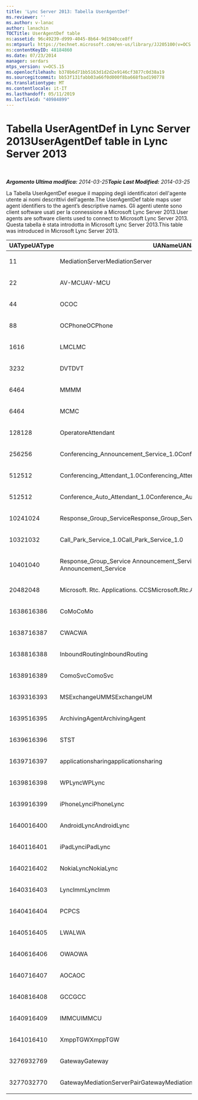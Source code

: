 ```yaml
---
title: 'Lync Server 2013: Tabella UserAgentDef'
ms.reviewer: ''
ms.author: v-lanac
author: lanachin
TOCTitle: UserAgentDef table
ms:assetid: 96c49239-d999-4045-8b64-9d1940cce8ff
ms:mtpsurl: https://technet.microsoft.com/en-us/library/JJ205100(v=OCS.15)
ms:contentKeyID: 48184860
ms.date: 07/23/2014
manager: serdars
mtps_version: v=OCS.15
ms.openlocfilehash: b378b6d71bb5163d1d2d2e9146cf3877c0d38a19
ms.sourcegitcommit: bb53f131fabb03a66f0d000f8ba668fbad190778
ms.translationtype: MT
ms.contentlocale: it-IT
ms.lasthandoff: 05/11/2019
ms.locfileid: "40984899"
---
```

<div data-xmlns="http://www.w3.org/1999/xhtml">

<div class="topic" data-xmlns="http://www.w3.org/1999/xhtml" data-msxsl="urn:schemas-microsoft-com:xslt" data-cs="http://msdn.microsoft.com/en-us/">

<div data-asp="http://msdn2.microsoft.com/asp">

# <a name="useragentdef-table-in-lync-server-2013"></a><span data-ttu-id="ff3ca-102">Tabella UserAgentDef in Lync Server 2013</span><span class="sxs-lookup"><span data-stu-id="ff3ca-102">UserAgentDef table in Lync Server 2013</span></span>

</div>

<div id="mainSection">

<div id="mainBody">

<span> </span>

<span data-ttu-id="ff3ca-103">_**Argomento Ultima modifica:** 2014-03-25_</span><span class="sxs-lookup"><span data-stu-id="ff3ca-103">_**Topic Last Modified:** 2014-03-25_</span></span>

<span data-ttu-id="ff3ca-104">La Tabella UserAgentDef esegue il mapping degli identificatori dell'agente utente ai nomi descrittivi dell'agente.</span><span class="sxs-lookup"><span data-stu-id="ff3ca-104">The UserAgentDef table maps user agent identifiers to the agent’s descriptive names.</span></span> <span data-ttu-id="ff3ca-105">Gli agenti utente sono client software usati per la connessione a Microsoft Lync Server 2013.</span><span class="sxs-lookup"><span data-stu-id="ff3ca-105">User agents are software clients used to connect to Microsoft Lync Server 2013.</span></span> <span data-ttu-id="ff3ca-106">Questa tabella è stata introdotta in Microsoft Lync Server 2013.</span><span class="sxs-lookup"><span data-stu-id="ff3ca-106">This table was introduced in Microsoft Lync Server 2013.</span></span>


<table>
<colgroup>
<col style="width: 33%" />
<col style="width: 33%" />
<col style="width: 33%" />
</colgroup>
<thead>
<tr class="header">
<th><span data-ttu-id="ff3ca-107">UAType</span><span class="sxs-lookup"><span data-stu-id="ff3ca-107">UAType</span></span></th>
<th><span data-ttu-id="ff3ca-108">UAName</span><span class="sxs-lookup"><span data-stu-id="ff3ca-108">UAName</span></span></th>
<th><span data-ttu-id="ff3ca-109">UACategory</span><span class="sxs-lookup"><span data-stu-id="ff3ca-109">UACategory</span></span></th>
</tr>
</thead>
<tbody>
<tr class="odd">
<td><p><span data-ttu-id="ff3ca-110">1</span><span class="sxs-lookup"><span data-stu-id="ff3ca-110">1</span></span></p></td>
<td><p><span data-ttu-id="ff3ca-111">MediationServer</span><span class="sxs-lookup"><span data-stu-id="ff3ca-111">MediationServer</span></span></p></td>
<td><p><span data-ttu-id="ff3ca-112">MediationServer</span><span class="sxs-lookup"><span data-stu-id="ff3ca-112">MediationServer</span></span></p></td>
</tr>
<tr class="even">
<td><p><span data-ttu-id="ff3ca-113">2</span><span class="sxs-lookup"><span data-stu-id="ff3ca-113">2</span></span></p></td>
<td><p><span data-ttu-id="ff3ca-114">AV-MCU</span><span class="sxs-lookup"><span data-stu-id="ff3ca-114">AV-MCU</span></span></p></td>
<td><p><span data-ttu-id="ff3ca-115">AV-MCU</span><span class="sxs-lookup"><span data-stu-id="ff3ca-115">AV-MCU</span></span></p></td>
</tr>
<tr class="odd">
<td><p><span data-ttu-id="ff3ca-116">4</span><span class="sxs-lookup"><span data-stu-id="ff3ca-116">4</span></span></p></td>
<td><p><span data-ttu-id="ff3ca-117">OC</span><span class="sxs-lookup"><span data-stu-id="ff3ca-117">OC</span></span></p></td>
<td><p><span data-ttu-id="ff3ca-118">OC</span><span class="sxs-lookup"><span data-stu-id="ff3ca-118">OC</span></span></p></td>
</tr>
<tr class="even">
<td><p><span data-ttu-id="ff3ca-119">8</span><span class="sxs-lookup"><span data-stu-id="ff3ca-119">8</span></span></p></td>
<td><p><span data-ttu-id="ff3ca-120">OCPhone</span><span class="sxs-lookup"><span data-stu-id="ff3ca-120">OCPhone</span></span></p></td>
<td><p><span data-ttu-id="ff3ca-121">OCPhone</span><span class="sxs-lookup"><span data-stu-id="ff3ca-121">OCPhone</span></span></p></td>
</tr>
<tr class="odd">
<td><p><span data-ttu-id="ff3ca-122">16</span><span class="sxs-lookup"><span data-stu-id="ff3ca-122">16</span></span></p></td>
<td><p><span data-ttu-id="ff3ca-123">LMC</span><span class="sxs-lookup"><span data-stu-id="ff3ca-123">LMC</span></span></p></td>
<td><p><span data-ttu-id="ff3ca-124">LMC</span><span class="sxs-lookup"><span data-stu-id="ff3ca-124">LMC</span></span></p></td>
</tr>
<tr class="even">
<td><p><span data-ttu-id="ff3ca-125">32</span><span class="sxs-lookup"><span data-stu-id="ff3ca-125">32</span></span></p></td>
<td><p><span data-ttu-id="ff3ca-126">DVT</span><span class="sxs-lookup"><span data-stu-id="ff3ca-126">DVT</span></span></p></td>
<td><p><span data-ttu-id="ff3ca-127">DVT</span><span class="sxs-lookup"><span data-stu-id="ff3ca-127">DVT</span></span></p></td>
</tr>
<tr class="odd">
<td><p><span data-ttu-id="ff3ca-128">64</span><span class="sxs-lookup"><span data-stu-id="ff3ca-128">64</span></span></p></td>
<td><p><span data-ttu-id="ff3ca-129">MM</span><span class="sxs-lookup"><span data-stu-id="ff3ca-129">MM</span></span></p></td>
<td><p><span data-ttu-id="ff3ca-130">MM</span><span class="sxs-lookup"><span data-stu-id="ff3ca-130">MM</span></span></p></td>
</tr>
<tr class="even">
<td><p><span data-ttu-id="ff3ca-131">64</span><span class="sxs-lookup"><span data-stu-id="ff3ca-131">64</span></span></p></td>
<td><p><span data-ttu-id="ff3ca-132">MC</span><span class="sxs-lookup"><span data-stu-id="ff3ca-132">MC</span></span></p></td>
<td><p><span data-ttu-id="ff3ca-133">MM</span><span class="sxs-lookup"><span data-stu-id="ff3ca-133">MM</span></span></p></td>
</tr>
<tr class="odd">
<td><p><span data-ttu-id="ff3ca-134">128</span><span class="sxs-lookup"><span data-stu-id="ff3ca-134">128</span></span></p></td>
<td><p><span data-ttu-id="ff3ca-135">Operatore</span><span class="sxs-lookup"><span data-stu-id="ff3ca-135">Attendant</span></span></p></td>
<td><p><span data-ttu-id="ff3ca-136">Operatore</span><span class="sxs-lookup"><span data-stu-id="ff3ca-136">Attendant</span></span></p></td>
</tr>
<tr class="even">
<td><p><span data-ttu-id="ff3ca-137">256</span><span class="sxs-lookup"><span data-stu-id="ff3ca-137">256</span></span></p></td>
<td><p><span data-ttu-id="ff3ca-138">Conferencing_Announcement_Service_1.0</span><span class="sxs-lookup"><span data-stu-id="ff3ca-138">Conferencing_Announcement_Service_1.0</span></span></p></td>
<td><p><span data-ttu-id="ff3ca-139">CAS</span><span class="sxs-lookup"><span data-stu-id="ff3ca-139">CAS</span></span></p></td>
</tr>
<tr class="odd">
<td><p><span data-ttu-id="ff3ca-140">512</span><span class="sxs-lookup"><span data-stu-id="ff3ca-140">512</span></span></p></td>
<td><p><span data-ttu-id="ff3ca-141">Conferencing_Attendant_1.0</span><span class="sxs-lookup"><span data-stu-id="ff3ca-141">Conferencing_Attendant_1.0</span></span></p></td>
<td><p><span data-ttu-id="ff3ca-142">CAA</span><span class="sxs-lookup"><span data-stu-id="ff3ca-142">CAA</span></span></p></td>
</tr>
<tr class="even">
<td><p><span data-ttu-id="ff3ca-143">512</span><span class="sxs-lookup"><span data-stu-id="ff3ca-143">512</span></span></p></td>
<td><p><span data-ttu-id="ff3ca-144">Conference_Auto_Attendant_1.0</span><span class="sxs-lookup"><span data-stu-id="ff3ca-144">Conference_Auto_Attendant_1.0</span></span></p></td>
<td><p><span data-ttu-id="ff3ca-145">CAA</span><span class="sxs-lookup"><span data-stu-id="ff3ca-145">CAA</span></span></p></td>
</tr>
<tr class="odd">
<td><p><span data-ttu-id="ff3ca-146">1024</span><span class="sxs-lookup"><span data-stu-id="ff3ca-146">1024</span></span></p></td>
<td><p><span data-ttu-id="ff3ca-147">Response_Group_Service</span><span class="sxs-lookup"><span data-stu-id="ff3ca-147">Response_Group_Service</span></span></p></td>
<td><p><span data-ttu-id="ff3ca-148">RGS</span><span class="sxs-lookup"><span data-stu-id="ff3ca-148">RGS</span></span></p></td>
</tr>
<tr class="even">
<td><p><span data-ttu-id="ff3ca-149">1032</span><span class="sxs-lookup"><span data-stu-id="ff3ca-149">1032</span></span></p></td>
<td><p><span data-ttu-id="ff3ca-150">Call_Park_Service_1.0</span><span class="sxs-lookup"><span data-stu-id="ff3ca-150">Call_Park_Service_1.0</span></span></p></td>
<td><p><span data-ttu-id="ff3ca-151">CPS</span><span class="sxs-lookup"><span data-stu-id="ff3ca-151">CPS</span></span></p></td>
</tr>
<tr class="odd">
<td><p><span data-ttu-id="ff3ca-152">1040</span><span class="sxs-lookup"><span data-stu-id="ff3ca-152">1040</span></span></p></td>
<td><p><span data-ttu-id="ff3ca-153">Response_Group_Service Announcement_Service</span><span class="sxs-lookup"><span data-stu-id="ff3ca-153">Response_Group_Service Announcement_Service</span></span></p></td>
<td><p><span data-ttu-id="ff3ca-154">COME</span><span class="sxs-lookup"><span data-stu-id="ff3ca-154">AS</span></span></p></td>
</tr>
<tr class="even">
<td><p><span data-ttu-id="ff3ca-155">2048</span><span class="sxs-lookup"><span data-stu-id="ff3ca-155">2048</span></span></p></td>
<td><p><span data-ttu-id="ff3ca-156">Microsoft. Rtc. Applications. CCS</span><span class="sxs-lookup"><span data-stu-id="ff3ca-156">Microsoft.Rtc.Applications.Ccs</span></span></p></td>
<td><p><span data-ttu-id="ff3ca-157">CCS</span><span class="sxs-lookup"><span data-stu-id="ff3ca-157">CCS</span></span></p></td>
</tr>
<tr class="odd">
<td><p><span data-ttu-id="ff3ca-158">16386</span><span class="sxs-lookup"><span data-stu-id="ff3ca-158">16386</span></span></p></td>
<td><p><span data-ttu-id="ff3ca-159">CoMo</span><span class="sxs-lookup"><span data-stu-id="ff3ca-159">CoMo</span></span></p></td>
<td><p><span data-ttu-id="ff3ca-160">CoMo</span><span class="sxs-lookup"><span data-stu-id="ff3ca-160">CoMo</span></span></p></td>
</tr>
<tr class="even">
<td><p><span data-ttu-id="ff3ca-161">16387</span><span class="sxs-lookup"><span data-stu-id="ff3ca-161">16387</span></span></p></td>
<td><p><span data-ttu-id="ff3ca-162">CWA</span><span class="sxs-lookup"><span data-stu-id="ff3ca-162">CWA</span></span></p></td>
<td><p><span data-ttu-id="ff3ca-163">CWA</span><span class="sxs-lookup"><span data-stu-id="ff3ca-163">CWA</span></span></p></td>
</tr>
<tr class="odd">
<td><p><span data-ttu-id="ff3ca-164">16388</span><span class="sxs-lookup"><span data-stu-id="ff3ca-164">16388</span></span></p></td>
<td><p><span data-ttu-id="ff3ca-165">InboundRouting</span><span class="sxs-lookup"><span data-stu-id="ff3ca-165">InboundRouting</span></span></p></td>
<td><p><span data-ttu-id="ff3ca-166">InboundRouting</span><span class="sxs-lookup"><span data-stu-id="ff3ca-166">InboundRouting</span></span></p></td>
</tr>
<tr class="even">
<td><p><span data-ttu-id="ff3ca-167">16389</span><span class="sxs-lookup"><span data-stu-id="ff3ca-167">16389</span></span></p></td>
<td><p><span data-ttu-id="ff3ca-168">ComoSvc</span><span class="sxs-lookup"><span data-stu-id="ff3ca-168">ComoSvc</span></span></p></td>
<td><p><span data-ttu-id="ff3ca-169">ComoSvc</span><span class="sxs-lookup"><span data-stu-id="ff3ca-169">ComoSvc</span></span></p></td>
</tr>
<tr class="odd">
<td><p><span data-ttu-id="ff3ca-170">16393</span><span class="sxs-lookup"><span data-stu-id="ff3ca-170">16393</span></span></p></td>
<td><p><span data-ttu-id="ff3ca-171">MSExchangeUM</span><span class="sxs-lookup"><span data-stu-id="ff3ca-171">MSExchangeUM</span></span></p></td>
<td><p><span data-ttu-id="ff3ca-172">ExUM</span><span class="sxs-lookup"><span data-stu-id="ff3ca-172">ExUM</span></span></p></td>
</tr>
<tr class="even">
<td><p><span data-ttu-id="ff3ca-173">16395</span><span class="sxs-lookup"><span data-stu-id="ff3ca-173">16395</span></span></p></td>
<td><p><span data-ttu-id="ff3ca-174">ArchivingAgent</span><span class="sxs-lookup"><span data-stu-id="ff3ca-174">ArchivingAgent</span></span></p></td>
<td><p><span data-ttu-id="ff3ca-175">ARCHAGENT</span><span class="sxs-lookup"><span data-stu-id="ff3ca-175">ARCHAGENT</span></span></p></td>
</tr>
<tr class="odd">
<td><p><span data-ttu-id="ff3ca-176">16396</span><span class="sxs-lookup"><span data-stu-id="ff3ca-176">16396</span></span></p></td>
<td><p><span data-ttu-id="ff3ca-177">ST</span><span class="sxs-lookup"><span data-stu-id="ff3ca-177">ST</span></span></p></td>
<td><p><span data-ttu-id="ff3ca-178">ST</span><span class="sxs-lookup"><span data-stu-id="ff3ca-178">ST</span></span></p></td>
</tr>
<tr class="even">
<td><p><span data-ttu-id="ff3ca-179">16397</span><span class="sxs-lookup"><span data-stu-id="ff3ca-179">16397</span></span></p></td>
<td><p><span data-ttu-id="ff3ca-180">applicationsharing</span><span class="sxs-lookup"><span data-stu-id="ff3ca-180">applicationsharing</span></span></p></td>
<td><p><span data-ttu-id="ff3ca-181">ASMCU</span><span class="sxs-lookup"><span data-stu-id="ff3ca-181">ASMCU</span></span></p></td>
</tr>
<tr class="odd">
<td><p><span data-ttu-id="ff3ca-182">16398</span><span class="sxs-lookup"><span data-stu-id="ff3ca-182">16398</span></span></p></td>
<td><p><span data-ttu-id="ff3ca-183">WPLync</span><span class="sxs-lookup"><span data-stu-id="ff3ca-183">WPLync</span></span></p></td>
<td><p><span data-ttu-id="ff3ca-184">WPLync</span><span class="sxs-lookup"><span data-stu-id="ff3ca-184">WPLync</span></span></p></td>
</tr>
<tr class="even">
<td><p><span data-ttu-id="ff3ca-185">16399</span><span class="sxs-lookup"><span data-stu-id="ff3ca-185">16399</span></span></p></td>
<td><p><span data-ttu-id="ff3ca-186">iPhoneLync</span><span class="sxs-lookup"><span data-stu-id="ff3ca-186">iPhoneLync</span></span></p></td>
<td><p><span data-ttu-id="ff3ca-187">iPhoneLync</span><span class="sxs-lookup"><span data-stu-id="ff3ca-187">iPhoneLync</span></span></p></td>
</tr>
<tr class="odd">
<td><p><span data-ttu-id="ff3ca-188">16400</span><span class="sxs-lookup"><span data-stu-id="ff3ca-188">16400</span></span></p></td>
<td><p><span data-ttu-id="ff3ca-189">AndroidLync</span><span class="sxs-lookup"><span data-stu-id="ff3ca-189">AndroidLync</span></span></p></td>
<td><p><span data-ttu-id="ff3ca-190">AndroidLync</span><span class="sxs-lookup"><span data-stu-id="ff3ca-190">AndroidLync</span></span></p></td>
</tr>
<tr class="even">
<td><p><span data-ttu-id="ff3ca-191">16401</span><span class="sxs-lookup"><span data-stu-id="ff3ca-191">16401</span></span></p></td>
<td><p><span data-ttu-id="ff3ca-192">iPadLync</span><span class="sxs-lookup"><span data-stu-id="ff3ca-192">iPadLync</span></span></p></td>
<td><p><span data-ttu-id="ff3ca-193">iPadLync</span><span class="sxs-lookup"><span data-stu-id="ff3ca-193">iPadLync</span></span></p></td>
</tr>
<tr class="odd">
<td><p><span data-ttu-id="ff3ca-194">16402</span><span class="sxs-lookup"><span data-stu-id="ff3ca-194">16402</span></span></p></td>
<td><p><span data-ttu-id="ff3ca-195">NokiaLync</span><span class="sxs-lookup"><span data-stu-id="ff3ca-195">NokiaLync</span></span></p></td>
<td><p><span data-ttu-id="ff3ca-196">NokiaLync</span><span class="sxs-lookup"><span data-stu-id="ff3ca-196">NokiaLync</span></span></p></td>
</tr>
<tr class="even">
<td><p><span data-ttu-id="ff3ca-197">16403</span><span class="sxs-lookup"><span data-stu-id="ff3ca-197">16403</span></span></p></td>
<td><p><span data-ttu-id="ff3ca-198">LyncImm</span><span class="sxs-lookup"><span data-stu-id="ff3ca-198">LyncImm</span></span></p></td>
<td><p><span data-ttu-id="ff3ca-199">LyncImm</span><span class="sxs-lookup"><span data-stu-id="ff3ca-199">LyncImm</span></span></p></td>
</tr>
<tr class="odd">
<td><p><span data-ttu-id="ff3ca-200">16404</span><span class="sxs-lookup"><span data-stu-id="ff3ca-200">16404</span></span></p></td>
<td><p><span data-ttu-id="ff3ca-201">PC</span><span class="sxs-lookup"><span data-stu-id="ff3ca-201">PCS</span></span></p></td>
<td><p><span data-ttu-id="ff3ca-202">PC</span><span class="sxs-lookup"><span data-stu-id="ff3ca-202">PCS</span></span></p></td>
</tr>
<tr class="even">
<td><p><span data-ttu-id="ff3ca-203">16405</span><span class="sxs-lookup"><span data-stu-id="ff3ca-203">16405</span></span></p></td>
<td><p><span data-ttu-id="ff3ca-204">LWA</span><span class="sxs-lookup"><span data-stu-id="ff3ca-204">LWA</span></span></p></td>
<td><p><span data-ttu-id="ff3ca-205">LWA</span><span class="sxs-lookup"><span data-stu-id="ff3ca-205">LWA</span></span></p></td>
</tr>
<tr class="odd">
<td><p><span data-ttu-id="ff3ca-206">16406</span><span class="sxs-lookup"><span data-stu-id="ff3ca-206">16406</span></span></p></td>
<td><p><span data-ttu-id="ff3ca-207">OWA</span><span class="sxs-lookup"><span data-stu-id="ff3ca-207">OWA</span></span></p></td>
<td><p><span data-ttu-id="ff3ca-208">OWA</span><span class="sxs-lookup"><span data-stu-id="ff3ca-208">OWA</span></span></p></td>
</tr>
<tr class="even">
<td><p><span data-ttu-id="ff3ca-209">16407</span><span class="sxs-lookup"><span data-stu-id="ff3ca-209">16407</span></span></p></td>
<td><p><span data-ttu-id="ff3ca-210">AOC</span><span class="sxs-lookup"><span data-stu-id="ff3ca-210">AOC</span></span></p></td>
<td><p><span data-ttu-id="ff3ca-211">AOC</span><span class="sxs-lookup"><span data-stu-id="ff3ca-211">AOC</span></span></p></td>
</tr>
<tr class="odd">
<td><p><span data-ttu-id="ff3ca-212">16408</span><span class="sxs-lookup"><span data-stu-id="ff3ca-212">16408</span></span></p></td>
<td><p><span data-ttu-id="ff3ca-213">GCC</span><span class="sxs-lookup"><span data-stu-id="ff3ca-213">GCC</span></span></p></td>
<td><p><span data-ttu-id="ff3ca-214">GCC</span><span class="sxs-lookup"><span data-stu-id="ff3ca-214">GCC</span></span></p></td>
</tr>
<tr class="even">
<td><p><span data-ttu-id="ff3ca-215">16409</span><span class="sxs-lookup"><span data-stu-id="ff3ca-215">16409</span></span></p></td>
<td><p><span data-ttu-id="ff3ca-216">IMMCU</span><span class="sxs-lookup"><span data-stu-id="ff3ca-216">IMMCU</span></span></p></td>
<td><p><span data-ttu-id="ff3ca-217">IMMCU</span><span class="sxs-lookup"><span data-stu-id="ff3ca-217">IMMCU</span></span></p></td>
</tr>
<tr class="odd">
<td><p><span data-ttu-id="ff3ca-218">16410</span><span class="sxs-lookup"><span data-stu-id="ff3ca-218">16410</span></span></p></td>
<td><p><span data-ttu-id="ff3ca-219">XmppTGW</span><span class="sxs-lookup"><span data-stu-id="ff3ca-219">XmppTGW</span></span></p></td>
<td><p><span data-ttu-id="ff3ca-220">XmppGateway</span><span class="sxs-lookup"><span data-stu-id="ff3ca-220">XmppGateway</span></span></p></td>
</tr>
<tr class="even">
<td><p><span data-ttu-id="ff3ca-221">32769</span><span class="sxs-lookup"><span data-stu-id="ff3ca-221">32769</span></span></p></td>
<td><p><span data-ttu-id="ff3ca-222">Gateway</span><span class="sxs-lookup"><span data-stu-id="ff3ca-222">Gateway</span></span></p></td>
<td><p><span data-ttu-id="ff3ca-223">Gateway</span><span class="sxs-lookup"><span data-stu-id="ff3ca-223">Gateway</span></span></p></td>
</tr>
<tr class="odd">
<td><p><span data-ttu-id="ff3ca-224">32770</span><span class="sxs-lookup"><span data-stu-id="ff3ca-224">32770</span></span></p></td>
<td><p><span data-ttu-id="ff3ca-225">GatewayMediationServerPair</span><span class="sxs-lookup"><span data-stu-id="ff3ca-225">GatewayMediationServerPair</span></span></p></td>
<td><p><span data-ttu-id="ff3ca-226">GatewayMediationServerPair</span><span class="sxs-lookup"><span data-stu-id="ff3ca-226">GatewayMediationServerPair</span></span></p></td>
</tr>
</tbody>
</table>


</div>

<span> </span>

</div>

</div>

</div>

